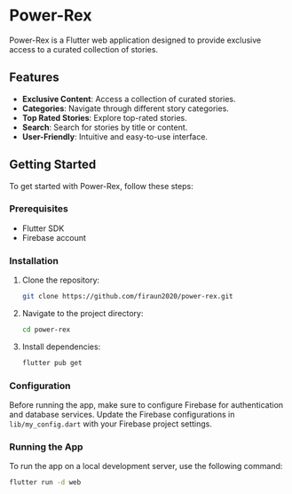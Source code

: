 # Power-Rex

Power-Rex is a Flutter web application designed to provide exclusive access to a curated collection of stories.

## Features

- **Exclusive Content**: Access a collection of curated stories.
- **Categories**: Navigate through different story categories.
- **Top Rated Stories**: Explore top-rated stories.
- **Search**: Search for stories by title or content.
- **User-Friendly**: Intuitive and easy-to-use interface.

## Getting Started

To get started with Power-Rex, follow these steps:

### Prerequisites

- Flutter SDK
- Firebase account

### Installation

1. Clone the repository:

    ```bash
    git clone https://github.com/firaun2020/power-rex.git
    ```

2. Navigate to the project directory:

    ```bash
    cd power-rex
    ```

3. Install dependencies:

    ```bash
    flutter pub get
    ```

### Configuration

Before running the app, make sure to configure Firebase for authentication and database services. Update the Firebase configurations in `lib/my_config.dart` with your Firebase project settings.

### Running the App

To run the app on a local development server, use the following command:

```bash
flutter run -d web
